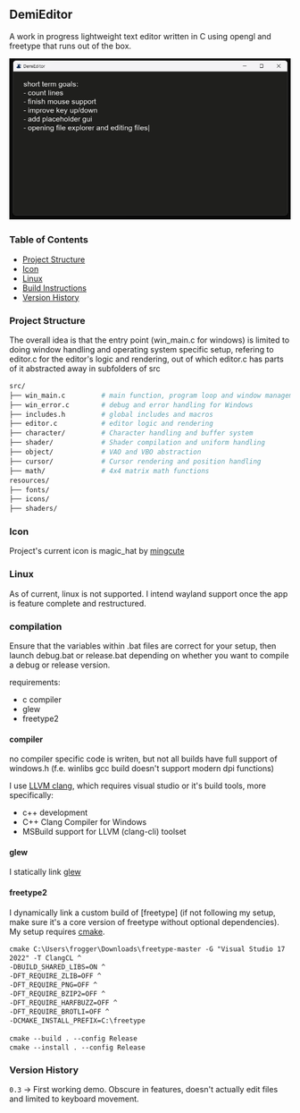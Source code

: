 ## DemiEditor

A work in progress lightweight text editor written in C using opengl and freetype that runs out of the box.

![demi screenshot](screenshot.png)

### Table of Contents

- [Project Structure](#project-structure)
- [Icon](#icon)
- [Linux](#linux)
- [Build Instructions](#compilation)
- [Version History](#version-history)

### Project Structure

The overall idea is that the entry point (win_main.c for windows) is limited to doing window handling and operating system specific setup, refering to editor.c for the editor's logic and rendering, out of which editor.c has parts of it abstracted away in subfolders of src

```bash
src/
├── win_main.c         # main function, program loop and window management
├── win_error.c        # debug and error handling for Windows
├── includes.h         # global includes and macros
├── editor.c           # editor logic and rendering
├── character/         # Character handling and buffer system
├── shader/            # Shader compilation and uniform handling
├── object/            # VAO and VBO abstraction
├── cursor/            # Cursor rendering and position handling
├── math/              # 4x4 matrix math functions
resources/
├── fonts/
├── icons/
├── shaders/
```

### Icon

Project's current icon is magic_hat by [mingcute](https://www.mingcute.com/)

### Linux

As of current, linux is not supported. I intend wayland support once the app is feature complete and restructured.

### compilation

Ensure that the variables within .bat files are correct for your setup, then launch debug.bat or release.bat depending on whether you want to compile a debug or release version.

requirements:

- c compiler
- glew
- freetype2

#### compiler

no compiler specific code is writen, but not all builds have full support of windows.h (f.e. winlibs gcc build doesn't support modern dpi functions)

I use [LLVM clang](https://clang.llvm.org/), which requires visual studio or it's build tools, more specifically:
- c++ development 
- C++ Clang Compiler for Windows
- MSBuild support for LLVM (clang-cli) toolset

#### glew

I statically link [glew](https://github.com/nigels-com/glew/releases/tag/glew-2.2.0)

#### freetype2

I dynamically link a custom build of [freetype] (if not following my setup, make sure it's a core version of freetype without optional dependencies). My setup requires [cmake](https://cmake.org/).

```
cmake C:\Users\frogger\Downloads\freetype-master -G "Visual Studio 17 2022" -T ClangCL ^
-DBUILD_SHARED_LIBS=ON ^
-DFT_REQUIRE_ZLIB=OFF ^
-DFT_REQUIRE_PNG=OFF ^
-DFT_REQUIRE_BZIP2=OFF ^
-DFT_REQUIRE_HARFBUZZ=OFF ^
-DFT_REQUIRE_BROTLI=OFF ^
-DCMAKE_INSTALL_PREFIX=C:\freetype

cmake --build . --config Release
cmake --install . --config Release
```

### Version History

`0.3` -> First working demo. Obscure in features, doesn't actually edit files and limited to keyboard movement.